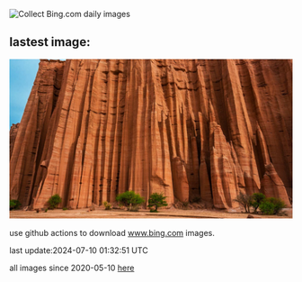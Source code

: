 ![Collect Bing.com daily images](https://github.com/counter2015/bing-daily-images/workflows/Collect%20Bing.com%20daily%20images/badge.svg)
## lastest image:
![](images/TalampayaNP.jpg)

use github actions to download www.bing.com images.

last update:2024-07-10 01:32:51 UTC

all images since 2020-05-10 [here](https://github.com/counter2015/bing-daily-images/tree/master/images) 
